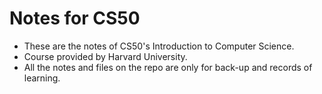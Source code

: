 # Notes for CS50
- These are the notes of CS50's Introduction to Computer Science.
- Course provided by Harvard University.
- All the notes and files on the repo are only for back-up and records of learning.